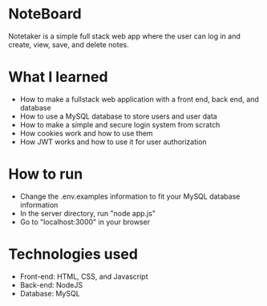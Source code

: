 # NoteBoard
Notetaker is a simple full stack web app where the user can log in and create, view, save, and delete notes.

# What I learned
* How to make a fullstack web application with a front end, back end, and database
* How to use a MySQL database to store users and user data
* How to make a simple and secure login system from scratch
* How cookies work and how to use them
* How JWT works and how to use it for user authorization

# How to run
* Change the .env.examples information to fit your MySQL database information
* In the server directory, run "node app.js"
* Go to "localhost:3000" in your browser

# Technologies used
* Front-end: HTML, CSS, and Javascript
* Back-end: NodeJS
* Database: MySQL
